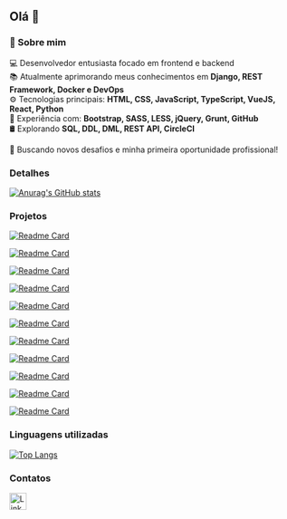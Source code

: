## Olá 👋

### 🚀 Sobre mim

💻 Desenvolvedor entusiasta focado em frontend e backend  
📚 Atualmente aprimorando meus conhecimentos em **Django, REST Framework, Docker e DevOps**  
⚙️ Tecnologias principais: **HTML, CSS, JavaScript, TypeScript, VueJS, React, Python**  
🔧 Experiência com: **Bootstrap, SASS, LESS, jQuery, Grunt, GitHub**  
🛢️ Explorando **SQL, DDL, DML, REST API, CircleCI**  

🚀 Buscando novos desafios e minha primeira oportunidade profissional! 

### Detalhes

[![Anurag's GitHub stats](https://github-readme-stats.vercel.app/api?username=VitorBri&show_icons=true&bg_color=00000000&title_color=ffffff&text_color=c9d1d0)](https://github.com/VitorBri)

### Projetos

[![Readme Card](https://github-readme-stats.vercel.app/api/pin/?username=VitorBri&repo=efood&bg_color=00000000&title_color=ffffff&text_color=c9d1d0)](https://github.com/VitorBri/efood)

[![Readme Card](https://github-readme-stats.vercel.app/api/pin/?username=VitorBri&repo=aniversario&bg_color=00000000&title_color=ffffff&text_color=c9d1d9)](https://github.com/VitorBri/aniversario)

[![Readme Card](https://github-readme-stats.vercel.app/api/pin/?username=VitorBri&repo=ebac-games&bg_color=00000000&title_color=ffffff&text_color=c9d1d9)](https://github.com/VitorBri/ebac-games)

[![Readme Card](https://github-readme-stats.vercel.app/api/pin/?username=VitorBri&repo=eplay&bg_color=00000000&title_color=ffffff&text_color=c9d1d9)](https://github.com/VitorBri/epla)

[![Readme Card](https://github-readme-stats.vercel.app/api/pin/?username=VitorBri&repo=ebac_talks&bg_color=00000000&title_color=ffffff&text_color=c9d1d9)](https://github.com/VitorBri/ebac_talks)

[![Readme Card](https://github-readme-stats.vercel.app/api/pin/?username=VitorBri&repo=lista_contatos&bg_color=00000000&title_color=ffffff&text_color=c9d1d9)](https://github.com/VitorBri/lista_contatos)

[![Readme Card](https://github-readme-stats.vercel.app/api/pin/?username=VitorBri&repo=sorteador_grunt&bg_color=00000000&title_color=ffffff&text_color=c9d1d9)](https://github.com/VitorBri/sorteador_grunt)

[![Readme Card](https://github-readme-stats.vercel.app/api/pin/?username=VitorBri&repo=friends_page&bg_color=00000000&title_color=ffffff&text_color=c9d1d9)](https://github.com/VitorBri/friends_page)

[![Readme Card](https://github-readme-stats.vercel.app/api/pin/?username=VitorBri&repo=calculadora_imc&bg_color=00000000&title_color=ffffff&text_color=c9d1d9)](https://github.com/VitorBri/calculadora_imc)

[![Readme Card](https://github-readme-stats.vercel.app/api/pin/?username=VitorBri&repo=luar_moveis&bg_color=00000000&title_color=ffffff&text_color=c9d1d9)](https://github.com/VitorBri/luar_moveis)

[![Readme Card](https://github-readme-stats.vercel.app/api/pin/?username=VitorBri&repo=calculadora_simples&bg_color=00000000&title_color=ffffff&text_color=c9d1d9)](https://github.com/VitorBri/calculadora_simpls)


### Linguagens utilizadas

[![Top Langs](https://github-readme-stats.vercel.app/api/top-langs/?username=VitorBri&layout=compact&bg_color=00000000)](https://github.com/VitorBri)

### Contatos

[<img src='https://img.shields.io/badge/LinkedIn-0077B5?style=for-the-badge&logo=linkedin&logoColor=white' alt='Linkedin' height='30'>](https://www.linkedin.com/in/vitorbri/)
